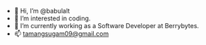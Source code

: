 - 👋 Hi, I’m @babulalt
- 👀 I’m interested in coding.
- 🌱 I’m currently working as a Software Developer at Berrybytes.
- 📫 tamangsugam09@gmail.com

<!---
babulalt/babulalt is a ✨ special ✨ repository because its `README.md` (this file) appears on your GitHub profile.
You can click the Preview link to take a look at your changes.
--->
